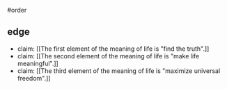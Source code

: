 #order 
## edge
- claim: [[The first element of the meaning of life is "find the truth".]]
- claim: [[The second element of the meaning of life is "make life meaningful".]]
- claim: [[The third element of the meaning of life is "maximize universal freedom".]]
